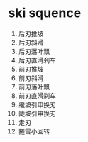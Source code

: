 
# ski squence

1. 后刃推坡
2. 后刃斜滑
3. 后刃落叶飘
4. 后刃直滑刹车
5. 前刃推坡
6. 前刃斜滑
7. 前刃落叶飘
8. 前刃直滑刹车
9. 缓坡引申换刃
10. 陡坡引申换刃
11. 走刃
12. 搓雪小回转